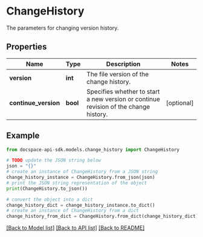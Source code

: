 # ChangeHistory
The parameters for changing version history.

## Properties

Name | Type | Description | Notes
------------ | ------------- | ------------- | -------------
**version** | **int** | The file version of the change history. | 
**continue_version** | **bool** | Specifies whether to start a new version or continue revision of the change history. | [optional] 

## Example

```python
from docspace-api-sdk.models.change_history import ChangeHistory

# TODO update the JSON string below
json = "{}"
# create an instance of ChangeHistory from a JSON string
change_history_instance = ChangeHistory.from_json(json)
# print the JSON string representation of the object
print(ChangeHistory.to_json())

# convert the object into a dict
change_history_dict = change_history_instance.to_dict()
# create an instance of ChangeHistory from a dict
change_history_from_dict = ChangeHistory.from_dict(change_history_dict)
```
[[Back to Model list]](../README.md#documentation-for-models) [[Back to API list]](../README.md#documentation-for-api-endpoints) [[Back to README]](../README.md)



